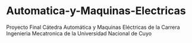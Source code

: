# Automatica-y-Maquinas-Electricas
Proyecto Final Cátedra Automática y Maquinas Eléctricas de la Carrera Ingenieria Mecatronica de la Universidad Nacional de Cuyo
